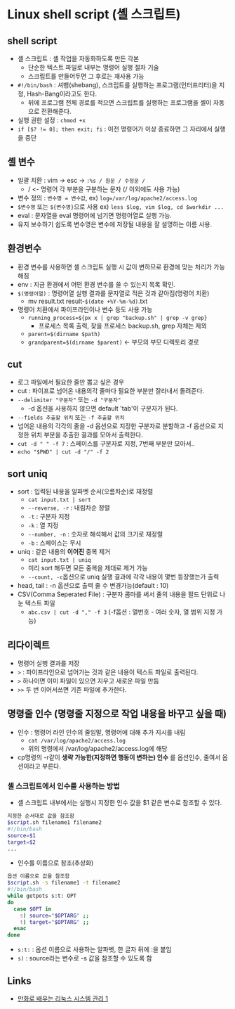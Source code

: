# Linux shell script (셸 스크립트)

## shell script
- 셸 스크립트 : 셸 작업을 자동화하도록 만든 각본
  - 단순한 텍스트 파일로 내부는 명령어 실행 절차 기술
  - 스크립트를 만들어두면 그 후로는 재사용 가능
- `#!/bin/bash` : 셔뱅(shebang), 스크립트를 실행하는 프로그램(인터프리터)을 지정, Hash-Bang이라고도 한다.
  - 뒤에 프로그램 전체 경로를 적으면 스크립트를 실행하는 프로그램을 셸이 자동으로 전환해준다.
- 실행 권한 설정 : `chmod +x`
- `if [$? != 0]; then exit; fi` : 이전 명령어가 이상 종료하면 그 자리에서 실행을 중단

## 셸 변수
- 일괄 치환 : vim -> esc -> `:%s / 원문 / 수정문 /`
  - / <- 명령어 각 부분을 구분하는 문자 (/ 이외에도 사용 가능)
- 변수 정의 : `변수명 = 변수값`, ex) `log=/var/log/apache2/access.log`
- `$변수명` 또는 `${변수명}`으로 사용 ex) `less $log, vim $log, cd $workdir ...`
- eval : 문자열을 eval 명령어에 넘기면 명령어열로 실행 가능.
- 유지 보수하기 쉽도록 변수명은 변수에 저장될 내용을 잘 설명하는 이름 사용.

## 환경변수
- 환경 변수를 사용하면 셸 스크립트 실행 시 값이 변하므로 환경에 맞는 처리가 가능해짐
- env : 지금 환경에서 어떤 환경 변수를 쓸 수 있는지 목록 확인.
- `$(명령어열)` : 명령어열 실행 결과를 문자열로 적은 것과 같아짐(명령어 치환)
  - mv result.txt result-`$(date +%Y-%m-%d)`.txt
- 명령어 치환에서 파이프라인이나 변수 등도 사용 가능
  - `running_process=${px x | grep "backup.sh" | grep -v grep}`
    - 프로세스 목록 출력, 찾을 프로세스 backup.sh, grep 자체는 제외
  - `parent=$(dirname $path)`
  - `grandparent=$(dirname $parent)` <- 부모의 부모 디렉토리 경로

## cut
- 로그 파일에서 필요한 줄만 뽑고 싶은 경우
- cut : 파이프로 넘어온 내용의각 줄마다 필요한 부분만 잘라내서 돌려준다.
- `--delimiter "구분자"` 또는 `-d "구분자"`
  - -d 옵션을 사용하지 않으면 default 'tab'이 구분자가 된다.
- `--fields 추출할 위치` 또는 `-f 추출할 위치`
- 넘어온 내용의 각각의 줄을 -d 옵션으로 지정한 구분자로 분할하고 -f 옵션으로 지정한 위치 부분을 추출한 결과를 모아서 출력한다.
- `cut -d " " -f 7` : 스페이스를 구분자로 지정, 7번째 부분만 모아서..
- `echo "$PWD" | cut -d "/" -f 2`

## sort uniq
- sort : 입력된 내용을 알파벳 순서(오름차순)로 재정렬
  - `cat input.txt | sort`
  - `--reverse, -r` : 내림차순 정렬
  - `-t` : 구분자 지정
  - `-k` : 열 지정
  - `--number, -n` : 숫자로 해석해서 값의 크기로 재정렬
  - `-b` : 스페이스는 무시
- uniq : 같은 내용의 **이어진** 중복 제거
  - `cat input.txt | uniq`
  - 미리 sort 해두면 모든 중복을 제대로 제거 가능
  - `--count, -c`옵션으로 uniq 실행 결과에 각각 내용이 몇번 등장했는가 출력
- head, tail : -n 옵션으로 출력 줄 수 변경가능(default : 10)
- CSV(Comma Seperated File) : 구분자 콤마를 써서 줄의 내용을 필드 단위로 나눈 텍스트 파일
  - `abc.csv | cut -d "," -f 3` (-f옵션 : 열번호 - 여러 숫자, 열 범위 지정 가능)

## 리다이렉트
- 명령어 실행 결과를 저장
- `>` : 파이프라인으로 넘어가는 것과 같은 내용이 텍스트 파일로 출력된다.
- `>` 하나이면 이미 파일이 있으면 지우고 새로운 파일 만듬
- `>>` 두 번 이어서쓰면 기존 파일에 추가한다.

## 명령줄 인수 (명령줄 지정으로 작업 내용을 바꾸고 싶을 때)
- 인수 : 명령어 라인 인수의 줄임말, 명령어에 대해 추가 지시를 내림
  - `cat /var/log/apache2/access.log`
  - 위의 명령에서 /var/log/apache2/access.log에 해당
- cp명령의 -r같이 **생략 가능한(지정하면 행동이 변하는) 인수** 를 옵션인수, 줄여서 옵션이라고 부른다.

### 셸 스크립트에서 인수를 사용하는 방법
- 셸 스크립트 내부에서는 실행시 지정한 인수 값을 $1 같은 변수로 참조할 수 있다.
```bash
지정한 순서대로 값을 참조함
$script.sh filename1 filename2
#!/bin/bash
source=$1
target=$2
...
```
- 인수를 이름으로 참조(추상화)
```bash
옵션 이름으로 값을 참조함
$script.sh -s filename1 -t filename2
#!/bin/bash
while getpots s:t: OPT
do
  case $OPT in
    s) source="$OPTARG" ;;
    t) target="$OPTARG" ;;
  esac
done
```
- `s:t:` : 옵션 이름으로 사용하는 알파벳, 한 글자 뒤에 :을 붙임
- `s)` : source라는 변수로 -s 값을 참조할 수 있도록 함

## Links
- [만화로 배우는 리눅스 시스템 관리 1](http://book.naver.com/bookdb/book_detail.nhn?bid=10995037)
